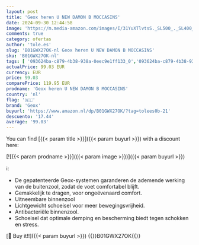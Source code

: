 ```yaml
---
layout: post
title: 'Geox heren U NEW DAMON B MOCCASINS'
date: 2024-09-30 12:44:58
image: 'https://m.media-amazon.com/images/I/31YuXTlvtsS._SL500_._SL400_.jpg'
comments: true
category: ofertas
author: 'tole.es'
slug: 'B01GWX27OK-nl Geox heren U NEW DAMON B MOCCASINS'
sku: 'B01GWX27OK-nl'
tags: [ '093624ba-c879-4b38-938a-0eec9e1ff133_0','093624ba-c879-4b38-938a-0eec9e1ff133_3101','093624ba-c879-4b38-938a-0eec9e1ff133_3601','093624ba-c879-4b38-938a-0eec9e1ff133_9501','Arborist Merchandising Root','Herenmode','Herenschoenen','Kleding, schoenen & sieraden','Kleding, schoenen en sieraden','Loafers heren','New Arrivals','Seizoenscollectie','Self Service','Special Features Stores','geox','voor hem - Elegante schoenen','🇳🇱', ]
actualPrice: 99.03 EUR
currency: EUR
price: 99.03
comparePrice: 119.95 EUR
prodname: 'Geox heren U NEW DAMON B MOCCASINS'
country: 'nl'
flag: '🇳🇱'
brand: 'Geox'
buyurl: 'https://www.amazon.nl/dp/B01GWX27OK/?tag=tolees0b-21'
descuento: '17.44'
average: '99.03'
---
```


You can find [{{< param title >}}]({{< param buyurl >}}) with a discount here:

[![{{< param prodname >}}]({{< param image >}})]({{< param buyurl >}})

ℹ️:

- De gepatenteerde Geox-systemen garanderen de ademende werking van de buitenzool, zodat de voet comfortabel blijft.
- Gemakkelijk te dragen, voor ongeëvenaard comfort.
- Uitneembare binnenzool
- Lichtgewicht schoeisel voor meer bewegingsvrijheid.
- Antibacteriële binnenzool.
- Schoeisel dat optimale demping en bescherming biedt tegen schokken en stress.

[🛒 Buy it!!]({{< param buyurl >}})
{{<world>}}B01GWX27OK{{</world>}}
